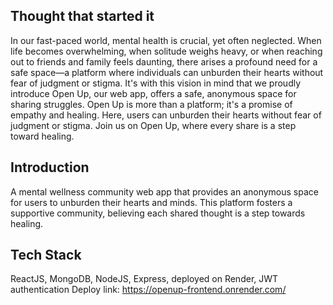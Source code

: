 
## Thought that started it


In our fast-paced world, mental health is crucial, yet often neglected. When life becomes overwhelming, when solitude weighs heavy, or when reaching out to friends and family feels daunting, there arises a profound need for a safe space—a platform where individuals can unburden their hearts without fear of judgment or stigma. It's with this vision in mind that we proudly introduce Open Up, our web app, offers a safe, anonymous space for sharing struggles. Open Up is more than a platform; it's a promise of empathy and healing. Here, users can unburden their hearts without fear of judgment or stigma. Join us on Open Up, where every share is a step toward healing.


## Introduction

A mental wellness community web app that provides an anonymous space for users to unburden their hearts and minds.
This platform fosters a supportive community, believing each shared thought is a step towards healing.
## Tech Stack

ReactJS, MongoDB, NodeJS, Express, deployed on Render, JWT authentication
Deploy link: https://openup-frontend.onrender.com/

